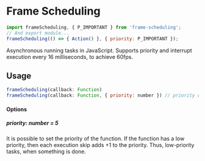 # Frame Scheduling

```js
import frameScheduling, { P_IMPORTANT } from 'frame-scheduling';
// And export module...
frameScheduling(() => { Action() }, { priority: P_IMPORTANT });
```

Asynchronous running tasks in JavaScript. Supports priority and interrupt execution every 16 milliseconds, to achieve 60fps.

## Usage

```js
frameScheduling(callback: Function)
frameScheduling(callback: Function, { priority: number }) // priority default = 5
```

#### Options
##### priority: number = 5
It is possible to set the priority of the function. If the function has a low priority, then each execution skip adds +1 to the priority. Thus, low-priority tasks, when something is done.